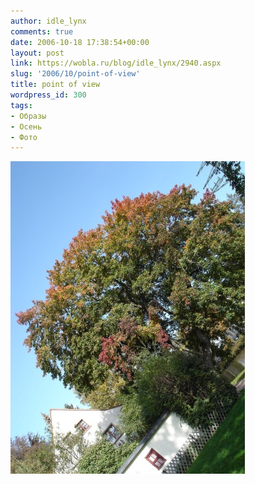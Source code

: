 ```yaml
---
author: idle_lynx
comments: true
date: 2006-10-18 17:38:54+00:00
layout: post
link: https://wobla.ru/blog/idle_lynx/2940.aspx
slug: '2006/10/point-of-view'
title: point of view
wordpress_id: 300
tags:
- Образы
- Осень
- Фото
---
```


![point of view](images/2007/05/9f947367-dcbb-4dd5-8f24-74c62ceeeba9.jpg)
